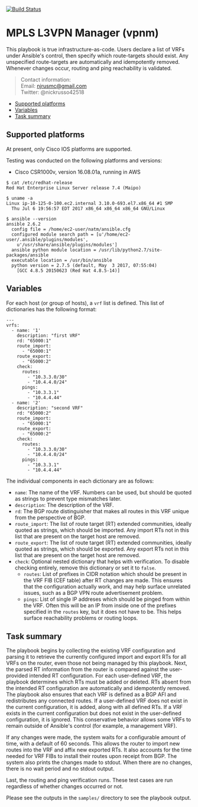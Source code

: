 [![Build Status](
https://travis-ci.org/nickrusso42518/vpnm.svg?branch=master)](
https://travis-ci.org/nickrusso42518/vpnm)

# MPLS L3VPN Manager (vpnm)
This playbook is true infrastructure-as-code. Users declare a list of VRFs
under Ansible's control, then specify which route-targets should exist.
Any unspecified route-targets are automatically and idempotently removed.
Whenever changes occur, routing and ping reachability is validated.

> Contact information:\
> Email:    njrusmc@gmail.com\
> Twitter:  @nickrusso42518

  * [Supported platforms](#supported-platforms)
  * [Variables](#variables)
  * [Task summary](#task-summary)

## Supported platforms
At present, only Cisco IOS platforms are supported.

Testing was conducted on the following platforms and versions:
  * Cisco CSR1000v, version 16.08.01a, running in AWS

```
$ cat /etc/redhat-release
Red Hat Enterprise Linux Server release 7.4 (Maipo)

$ uname -a
Linux ip-10-125-0-100.ec2.internal 3.10.0-693.el7.x86_64 #1 SMP
  Thu Jul 6 19:56:57 EDT 2017 x86_64 x86_64 x86_64 GNU/Linux

$ ansible --version
ansible 2.6.2
  config file = /home/ec2-user/natm/ansible.cfg
  configured module search path = [u'/home/ec2-user/.ansible/plugins/modules',
    u'/usr/share/ansible/plugins/modules']
  ansible python module location = /usr/lib/python2.7/site-packages/ansible
  executable location = /usr/bin/ansible
  python version = 2.7.5 (default, May  3 2017, 07:55:04)
    [GCC 4.8.5 20150623 (Red Hat 4.8.5-14)]
```

## Variables
For each host (or group of hosts), a `vrf` list is defined. This list of
dictionaries has the following format:

```
---
vrfs:
  - name: '1'
    description: "first VRF"
    rd: "65000:1"
    route_import:
      - "65000:1"
    route_export:
      - "65000:2"
    check:
      routes:
        - "10.3.3.0/30"
        - "10.4.4.0/24"
      pings:
        - "10.3.3.1"
        - "10.4.4.44"
  - name: '2'
    description: "second VRF"
    rd: "65000:2"
    route_import:
      - "65000:1"
    route_export:
      - "65000:2"
    check:
      routes:
        - "10.3.3.0/30"
        - "10.4.4.0/24"
      pings:
        - "10.3.3.1"
        - "10.4.4.44"
```

The individual components in each dictionary are as follows:
  * `name`: The name of the VRF. Numbers can be used, but should be quoted
    as strings to prevent type mismatches later.
  * `description`: The description of the VRF.
  * `rd`: The BGP route distinguisher that makes all routes in this VRF
    unique from the perspective of BGP.
  * `route_import`: The list of route target (RT) extended communities,
    ideally quoted as strings, which should be imported. Any import RTs not
    in this list that are present on the target host are removed.
  * `route_export`: The list of route target (RT) extended communities,
    ideally quoted as strings, which should be exported. Any export RTs not
    in this list that are present on the target host are removed.
  * `check`: Optional nested dictionary that helps with verification. To
    disable checking entirely, remove this dictionary or set it to `false`.
      * `routes`: List of prefixes in CIDR notation which should be present
        in the VRF FIB (CEF table) after RT changes are made. This ensures
        that the configuration actually work, and may help surface unrelated
        issues, such as a BGP VPN route advertisement problem.
      * `pings`: List of single IP addreses which should be pinged from
        within the VRF. Often this will be an IP from inside one of the
        prefixes specified in the `routes` key, but it does not have to be.
        This helps surface reachability problems or routing loops.

## Task summary
The playbook begins by collecting the existing VRF configuration and parsing
it to retrieve the currently configured import and export RTs for all VRFs
on the router, even those not being managed by this playbook. Next, the
parsed RT information from the router is compared against the user-provided
intended RT configuration. For each user-defined VRF, the playbook determines
which RTs must be added or deleted. RTs absent from the intended RT
configuration are automatically and idempotently removed. The playbook also
ensures that each VRF is defined as a BGP AFI and redistributes any connected
routes. If a user-defined VRF does not exist in the current configuration, it
is added, along with all defined RTs. If a VRF exists in the current
configuration but does not exist in the user-defined configuration, it is
ignored. This conservative behavior allows some VRFs to remain outside of
Ansible's control (for example, a management VRF).

If any changes were made, the system waits for a configurable amount of time,
with a default of 60 seconds. This allows the router to import new routes into
the VRF and affix new exported RTs. It also accounts for the time needed for
VRF FIBs to install their routes upon receipt from BGP. The system also
prints the changes made to stdout. When there are no changes, there is no
wait period and no stdout output.

Last, the routing and ping verification runs. These test cases are run
regardless of whether changes occurred or not.

Please see the outputs in the `samples/` directory to see the playbook output.
